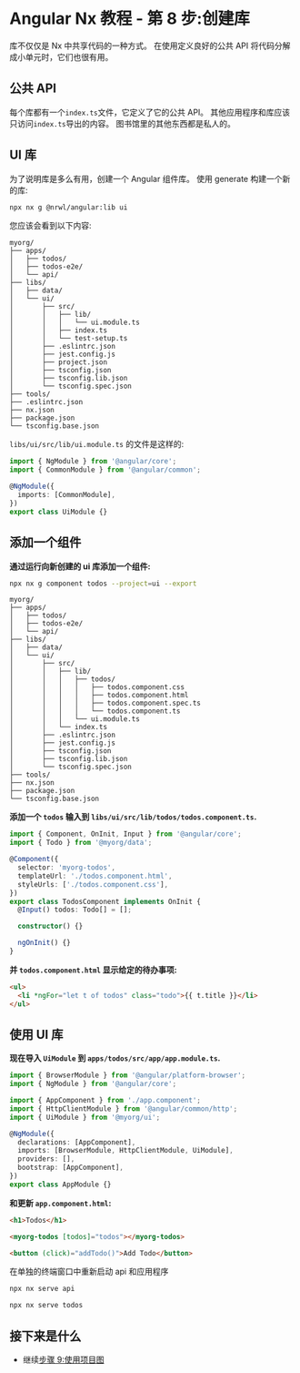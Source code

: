 # Angular Nx 教程 - 第 8 步:创建库

库不仅仅是 Nx 中共享代码的一种方式。
在使用定义良好的公共 API 将代码分解成小单元时，它们也很有用。

## 公共 API

每个库都有一个`index.ts`文件，它定义了它的公共 API。
其他应用程序和库应该只访问`index.ts`导出的内容。
图书馆里的其他东西都是私人的。

## UI 库

为了说明库是多么有用，创建一个 Angular 组件库。
使用 generate 构建一个新的库:

```sh
npx nx g @nrwl/angular:lib ui
```

您应该会看到以下内容:

```treeview
myorg/
├── apps/
│   ├── todos/
│   ├── todos-e2e/
│   └── api/
├── libs/
│   ├── data/
│   └── ui/
│       ├── src/
│       │   ├── lib/
│       │   │   └── ui.module.ts
│       │   ├── index.ts
│       │   └── test-setup.ts
│       ├── .eslintrc.json
│       ├── jest.config.js
│       ├── project.json
│       ├── tsconfig.json
│       ├── tsconfig.lib.json
│       └── tsconfig.spec.json
├── tools/
├── .eslintrc.json
├── nx.json
├── package.json
└── tsconfig.base.json
```

`libs/ui/src/lib/ui.module.ts` 的文件是这样的:

```typescript
import { NgModule } from '@angular/core';
import { CommonModule } from '@angular/common';

@NgModule({
  imports: [CommonModule],
})
export class UiModule {}
```

## 添加一个组件

**通过运行向新创建的 ui 库添加一个组件:**

```bash
npx nx g component todos --project=ui --export
```

```treeview
myorg/
├── apps/
│   ├── todos/
│   ├── todos-e2e/
│   └── api/
├── libs/
│   ├── data/
│   └── ui/
│       ├── src/
│       │   ├── lib/
│       │   │   ├── todos/
│       │   │   │   ├── todos.component.css
│       │   │   │   ├── todos.component.html
│       │   │   │   ├── todos.component.spec.ts
│       │   │   │   └── todos.component.ts
│       │   │   └── ui.module.ts
│       │   └── index.ts
│       ├── .eslintrc.json
│       ├── jest.config.js
│       ├── tsconfig.json
│       ├── tsconfig.lib.json
│       └── tsconfig.spec.json
├── tools/
├── nx.json
├── package.json
└── tsconfig.base.json
```

**添加一个 `todos` 输入到 `libs/ui/src/lib/todos/todos.component.ts`.**

```typescript
import { Component, OnInit, Input } from '@angular/core';
import { Todo } from '@myorg/data';

@Component({
  selector: 'myorg-todos',
  templateUrl: './todos.component.html',
  styleUrls: ['./todos.component.css'],
})
export class TodosComponent implements OnInit {
  @Input() todos: Todo[] = [];

  constructor() {}

  ngOnInit() {}
}
```

**并 `todos.component.html` 显示给定的待办事项:**

```html
<ul>
  <li *ngFor="let t of todos" class="todo">{{ t.title }}</li>
</ul>
```

## 使用 UI 库

**现在导入 `UiModule` 到 `apps/todos/src/app/app.module.ts`.**

```typescript
import { BrowserModule } from '@angular/platform-browser';
import { NgModule } from '@angular/core';

import { AppComponent } from './app.component';
import { HttpClientModule } from '@angular/common/http';
import { UiModule } from '@myorg/ui';

@NgModule({
  declarations: [AppComponent],
  imports: [BrowserModule, HttpClientModule, UiModule],
  providers: [],
  bootstrap: [AppComponent],
})
export class AppModule {}
```

**和更新 `app.component.html`:**

```html
<h1>Todos</h1>

<myorg-todos [todos]="todos"></myorg-todos>

<button (click)="addTodo()">Add Todo</button>
```

在单独的终端窗口中重新启动 api 和应用程序

```bash
npx nx serve api
```

```bash
npx nx serve todos
```

## 接下来是什么

- 继续[步骤 9:使用项目图](/angular-tutorial/09-dep-graph)
